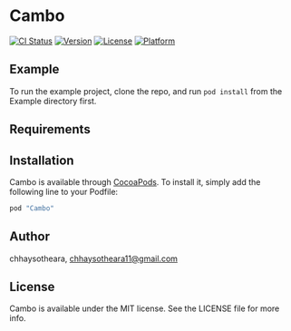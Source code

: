 # Cambo

[![CI Status](http://img.shields.io/travis/chhaysotheara/Cambo.svg?style=flat)](https://travis-ci.org/chhaysotheara/Cambo)
[![Version](https://img.shields.io/cocoapods/v/Cambo.svg?style=flat)](http://cocoapods.org/pods/Cambo)
[![License](https://img.shields.io/cocoapods/l/Cambo.svg?style=flat)](http://cocoapods.org/pods/Cambo)
[![Platform](https://img.shields.io/cocoapods/p/Cambo.svg?style=flat)](http://cocoapods.org/pods/Cambo)

## Example

To run the example project, clone the repo, and run `pod install` from the Example directory first.

## Requirements

## Installation

Cambo is available through [CocoaPods](http://cocoapods.org). To install
it, simply add the following line to your Podfile:

```ruby
pod "Cambo"
```

## Author

chhaysotheara, chhaysotheara11@gmail.com

## License

Cambo is available under the MIT license. See the LICENSE file for more info.
